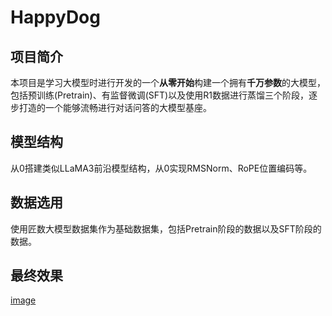# HappyDog
## 项目简介
本项目是学习大模型时进行开发的一个**从零开始**构建一个拥有**千万参数**的大模型，包括预训练(Pretrain)、有监督微调(SFT)以及使用R1数据进行蒸馏三个阶段，逐步打造的一个能够流畅进行对话问答的大模型基座。
## 模型结构
从0搭建类似LLaMA3前沿模型结构，从0实现RMSNorm、RoPE位置编码等。
## 数据选用
使用匠数大模型数据集作为基础数据集，包括Pretrain阶段的数据以及SFT阶段的数据。
## 最终效果
[image](image.png)
